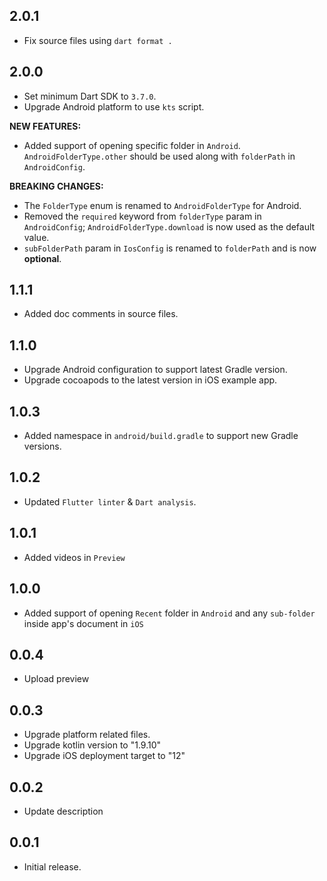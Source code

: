 ## 2.0.1

- Fix source files using `dart format .`

## 2.0.0

- Set minimum Dart SDK to `3.7.0`.
- Upgrade Android platform to use `kts` script.

**NEW FEATURES:**
- Added support of opening specific folder in `Android`. `AndroidFolderType.other` should be used along with `folderPath` in `AndroidConfig`.

**BREAKING CHANGES:**
- The `FolderType` enum is renamed to `AndroidFolderType` for Android.
- Removed the `required` keyword from `folderType` param in `AndroidConfig`; `AndroidFolderType.download` is now used as the default value.
- `subFolderPath` param in `IosConfig` is renamed to `folderPath` and is now **optional**.

## 1.1.1

- Added doc comments in source files.

## 1.1.0

- Upgrade Android configuration to support latest Gradle version.
- Upgrade cocoapods to the latest version in iOS example app.

## 1.0.3

- Added namespace in `android/build.gradle` to support new Gradle versions.

## 1.0.2

- Updated `Flutter linter` & `Dart analysis`.

## 1.0.1

- Added videos in `Preview`

## 1.0.0

- Added support of opening `Recent` folder in `Android` and any `sub-folder` inside app's document in `iOS`

## 0.0.4

- Upload preview

## 0.0.3

- Upgrade platform related files.
- Upgrade kotlin version to "1.9.10"
- Upgrade iOS deployment target to "12"

## 0.0.2

- Update description

## 0.0.1

- Initial release.
